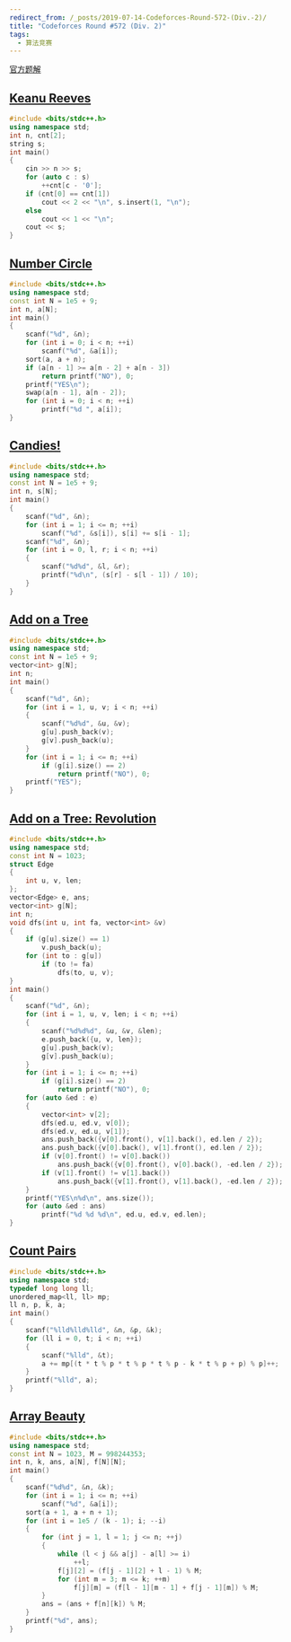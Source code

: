 ```yaml
---
redirect_from: /_posts/2019-07-14-Codeforces-Round-572-(Div.-2)/
title: "Codeforces Round #572 (Div. 2)"
tags:
  - 算法竞赛
---
```


[官方题解](https://codeforces.com/blog/entry/68079)

## [Keanu Reeves](https://vjudge.net/problem/CodeForces-1189A)

```cpp
#include <bits/stdc++.h>
using namespace std;
int n, cnt[2];
string s;
int main()
{
	cin >> n >> s;
	for (auto c : s)
		++cnt[c - '0'];
	if (cnt[0] == cnt[1])
		cout << 2 << "\n", s.insert(1, "\n");
	else
		cout << 1 << "\n";
	cout << s;
}
```

## [Number Circle](https://vjudge.net/problem/CodeForces-1189B)

```cpp
#include <bits/stdc++.h>
using namespace std;
const int N = 1e5 + 9;
int n, a[N];
int main()
{
	scanf("%d", &n);
	for (int i = 0; i < n; ++i)
		scanf("%d", &a[i]);
	sort(a, a + n);
	if (a[n - 1] >= a[n - 2] + a[n - 3])
		return printf("NO"), 0;
	printf("YES\n");
	swap(a[n - 1], a[n - 2]);
	for (int i = 0; i < n; ++i)
		printf("%d ", a[i]);
}
```

## [Candies!](https://vjudge.net/problem/CodeForces-1189C)

```cpp
#include <bits/stdc++.h>
using namespace std;
const int N = 1e5 + 9;
int n, s[N];
int main()
{
	scanf("%d", &n);
	for (int i = 1; i <= n; ++i)
		scanf("%d", &s[i]), s[i] += s[i - 1];
	scanf("%d", &n);
	for (int i = 0, l, r; i < n; ++i)
	{
		scanf("%d%d", &l, &r);
		printf("%d\n", (s[r] - s[l - 1]) / 10);
	}
}
```

## [Add on a Tree](https://vjudge.net/problem/CodeForces-1189D1)

```cpp
#include <bits/stdc++.h>
using namespace std;
const int N = 1e5 + 9;
vector<int> g[N];
int n;
int main()
{
	scanf("%d", &n);
	for (int i = 1, u, v; i < n; ++i)
	{
		scanf("%d%d", &u, &v);
		g[u].push_back(v);
		g[v].push_back(u);
	}
	for (int i = 1; i <= n; ++i)
		if (g[i].size() == 2)
			return printf("NO"), 0;
	printf("YES");
}
```

## [Add on a Tree: Revolution](https://vjudge.net/problem/CodeForces-1189D2)

```cpp
#include <bits/stdc++.h>
using namespace std;
const int N = 1023;
struct Edge
{
	int u, v, len;
};
vector<Edge> e, ans;
vector<int> g[N];
int n;
void dfs(int u, int fa, vector<int> &v)
{
	if (g[u].size() == 1)
		v.push_back(u);
	for (int to : g[u])
		if (to != fa)
			dfs(to, u, v);
}
int main()
{
	scanf("%d", &n);
	for (int i = 1, u, v, len; i < n; ++i)
	{
		scanf("%d%d%d", &u, &v, &len);
		e.push_back({u, v, len});
		g[u].push_back(v);
		g[v].push_back(u);
	}
	for (int i = 1; i <= n; ++i)
		if (g[i].size() == 2)
			return printf("NO"), 0;
	for (auto &ed : e)
	{
		vector<int> v[2];
		dfs(ed.u, ed.v, v[0]);
		dfs(ed.v, ed.u, v[1]);
		ans.push_back({v[0].front(), v[1].back(), ed.len / 2});
		ans.push_back({v[0].back(), v[1].front(), ed.len / 2});
		if (v[0].front() != v[0].back())
			ans.push_back({v[0].front(), v[0].back(), -ed.len / 2});
		if (v[1].front() != v[1].back())
			ans.push_back({v[1].front(), v[1].back(), -ed.len / 2});
	}
	printf("YES\n%d\n", ans.size());
	for (auto &ed : ans)
		printf("%d %d %d\n", ed.u, ed.v, ed.len);
}
```

## [Count Pairs](https://vjudge.net/problem/CodeForces-1189E)

```cpp
#include <bits/stdc++.h>
using namespace std;
typedef long long ll;
unordered_map<ll, ll> mp;
ll n, p, k, a;
int main()
{
	scanf("%lld%lld%lld", &n, &p, &k);
	for (ll i = 0, t; i < n; ++i)
	{
		scanf("%lld", &t);
		a += mp[(t * t % p * t % p * t % p - k * t % p + p) % p]++;
	}
	printf("%lld", a);
}
```

## [Array Beauty](https://vjudge.net/problem/CodeForces-1189F)

```cpp
#include <bits/stdc++.h>
using namespace std;
const int N = 1023, M = 998244353;
int n, k, ans, a[N], f[N][N];
int main()
{
	scanf("%d%d", &n, &k);
	for (int i = 1; i <= n; ++i)
		scanf("%d", &a[i]);
	sort(a + 1, a + n + 1);
	for (int i = 1e5 / (k - 1); i; --i)
	{
		for (int j = 1, l = 1; j <= n; ++j)
		{
			while (l < j && a[j] - a[l] >= i)
				++l;
			f[j][2] = (f[j - 1][2] + l - 1) % M;
			for (int m = 3; m <= k; ++m)
				f[j][m] = (f[l - 1][m - 1] + f[j - 1][m]) % M;
		}
		ans = (ans + f[n][k]) % M;
	}
	printf("%d", ans);
}
```
